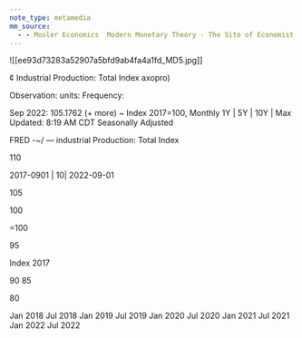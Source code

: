 ```yaml
---
note_type: metamedia
mm_source:
  - - Mosler Economics  Modern Monetary Theory - The Site of Economist Warren MoslerMosler Economics  Modern Monetary Theory  The Site of Economist Warren Mosler.md
---
```


![[ee93d73283a52907a5bfd9ab4fa4a1fd_MD5.jpg]]

¢ Industrial Production: Total Index axopro)

Observation: units: Frequency:

Sep 2022: 105.1762 (+ more) ~ Index 2017=100, Monthly 1Y | 5Y | 10Y | Max
Updated: 8:19 AM CDT Seasonally Adjusted

FRED -~/ — industrial Production: Total Index

110

2017-0901 | 10| 2022-09-01

105

100

=100

95

Index 2017

90
85

80

Jan 2018 Jul 2018 Jan 2019 Jul 2019 Jan 2020 Jul 2020 Jan 2021 Jul 2021 Jan 2022 Jul 2022

